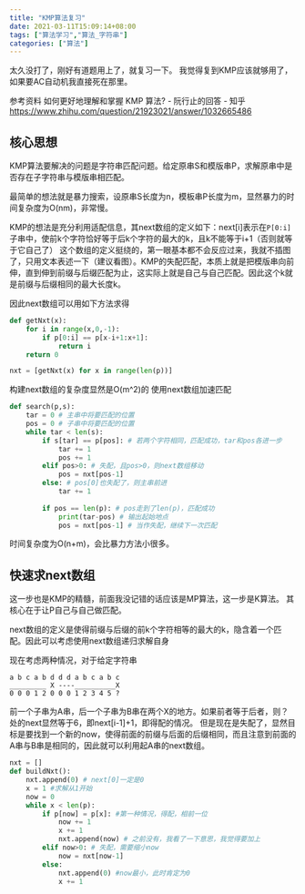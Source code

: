 ```yaml
---
title: "KMP算法复习"
date: 2021-03-11T15:09:14+08:00
tags: ["算法学习","算法_字符串"]
categories: ["算法"]
---
```


太久没打了，刚好有道题用上了，就复习一下。
我觉得复到KMP应该就够用了，如果要AC自动机我直接死在那里。

参考资料
如何更好地理解和掌握 KMP 算法? - 阮行止的回答 - 知乎
https://www.zhihu.com/question/21923021/answer/1032665486

## 核心思想

KMP算法要解决的问题是字符串匹配问题。给定原串S和模版串P，求解原串中是否存在子字符串与模版串相匹配。

最简单的想法就是暴力搜索，设原串S长度为n，模板串P长度为m，显然暴力的时间复杂度为O(nm)，非常慢。

KMP的想法是充分利用适配信息，其next数组的定义如下：next[i]表示在`P[0:i]`子串中，使前k个字符恰好等于后k个字符的最大的k，且k不能等于i+1（否则就等于它自己了）
这个数组的定义挺绕的，第一眼基本都不会反应过来，我就不插图了，只用文本表述一下（建议看图）。KMP的失配匹配，本质上就是把模版串向前伸，直到伸到前缀与后缀匹配为止，这实际上就是自己与自己匹配。因此这个k就是前缀与后缀相同的最大长度k。

因此next数组可以用如下方法求得
```python
def getNxt(x):
    for i in range(x,0,-1):
        if p[0:i] == p[x-i+1:x+1]:
            return i
    return 0

nxt = [getNxt(x) for x in range(len(p))]
```

构建next数组的复杂度显然是O(m^2)的
使用next数组加速匹配
```python
def search(p,s):
    tar = 0 # 主串中将要匹配的位置
    pos = 0 # 子串中将要匹配的位置
    while tar < len(s):
        if s[tar] == p[pos]: # 若两个字符相同，匹配成功，tar和pos各进一步
            tar += 1
            pos += 1
        elif pos>0: # 失配，且pos>0，则next数组移动
            pos = nxt[pos-1]
        else: # pos[0]也失配了，则主串前进
            tar += 1
        
        if pos == len(p): # pos走到了len(p)，匹配成功
            print(tar-pos) # 输出起始地点
            pos = nxt[pos-1] # 当作失配，继续下一次匹配
```
时间复杂度为O(n+m)，会比暴力方法小很多。

## 快速求next数组
这一步也是KMP的精髓，前面我没记错的话应该是MP算法，这一步是K算法。
其核心在于让P自己与自己做匹配。

next数组的定义是使得前缀与后缀的前k个字符相等的最大的k，隐含着一个匹配。因此可以考虑使用next数组递归求解自身

现在考虑两种情况，对于给定字符串
```
a b c a b d d d a b c a b c
_________ X ----__________X
0 0 0 1 2 0 0 0 1 2 3 4 5 ?
```
前一个子串为A串，后一个子串为B串在两个X的地方。如果前者等于后者，则？处的next显然等于6，即next[i-1]+1，即得配的情况。
但是现在是失配了，显然目标是要找到一个新的now，使得前面的前缀与后面的后缀相同，而且注意到前面的A串与B串是相同的，因此就可以利用起A串的next数组。

```python
nxt = []
def buildNxt():
    nxt.append(0) # next[0]一定是0
    x = 1 #求解从1开始
    now = 0
    while x < len(p):
        if p[now] = p[x]: #第一种情况，得配，相前一位
            now += 1
            x += 1
            nxt.append(now) # 之前没有，我看了一下意思，我觉得要加上
        elif now>0: # 失配，需要缩小now
            now = nxt[now-1]
        else:
            nxt.append(0) #now最小，此时肯定为0
            x += 1
```